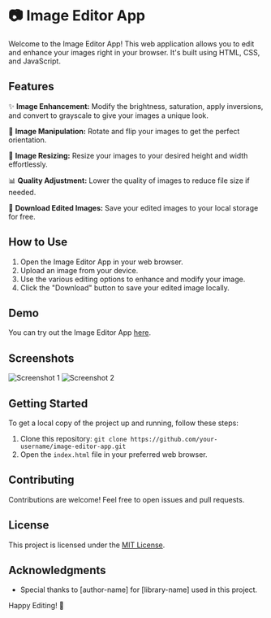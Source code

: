 # 📷 Image Editor App

Welcome to the Image Editor App! This web application allows you to edit and enhance your images right in your browser. It's built using HTML, CSS, and JavaScript.

## Features

✨ **Image Enhancement:** Modify the brightness, saturation, apply inversions, and convert to grayscale to give your images a unique look.

🔄 **Image Manipulation:** Rotate and flip your images to get the perfect orientation.

📏 **Image Resizing:** Resize your images to your desired height and width effortlessly.

📊 **Quality Adjustment:** Lower the quality of images to reduce file size if needed.

💾 **Download Edited Images:** Save your edited images to your local storage for free.

## How to Use

1. Open the Image Editor App in your web browser.
2. Upload an image from your device.
3. Use the various editing options to enhance and modify your image.
4. Click the "Download" button to save your edited image locally.

## Demo

You can try out the Image Editor App [here](#). 

## Screenshots

![Screenshot 1](screenshot1.png)
![Screenshot 2](screenshot2.png)

## Getting Started

To get a local copy of the project up and running, follow these steps:

1. Clone this repository: `git clone https://github.com/your-username/image-editor-app.git`
2. Open the `index.html` file in your preferred web browser.

## Contributing

Contributions are welcome! Feel free to open issues and pull requests.

## License

This project is licensed under the [MIT License](LICENSE).

## Acknowledgments

- Special thanks to [author-name] for [library-name] used in this project.

Happy Editing! 🎨
